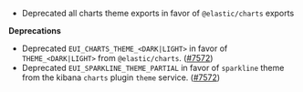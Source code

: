 - Deprecated all charts theme exports in favor of `@elastic/charts` exports

**Deprecations**

- Deprecated `EUI_CHARTS_THEME_<DARK|LIGHT>` in favor of `THEME_<DARK|LIGHT>` from `@elastic/charts`. ([#7572](https://github.com/elastic/eui/pull/7572))
- Deprecated `EUI_SPARKLINE_THEME_PARTIAL` in favor of `sparkline` theme from the kibana `charts` plugin `theme` service. ([#7572](https://github.com/elastic/eui/pull/7572))
